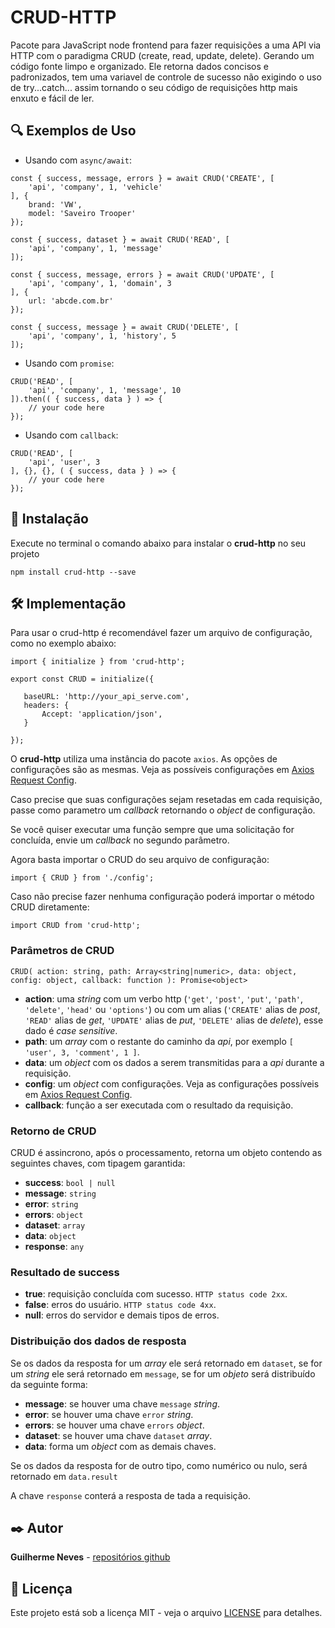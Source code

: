 # CRUD-HTTP

Pacote para JavaScript node frontend para fazer requisições a uma API via HTTP com o paradigma CRUD (create, read, update, delete). Gerando um código fonte limpo e organizado. Ele retorna dados concisos e padronizados, tem uma variavel de controle de sucesso não exigindo o uso de try...catch... assim tornando o seu código de requisições http mais enxuto e fácil de ler.

## 🔍 Exemplos de Uso

 - Usando com ```async/await```:

```
const { success, message, errors } = await CRUD('CREATE', [
    'api', 'company', 1, 'vehicle'
], {
    brand: 'VW',
    model: 'Saveiro Trooper'
});
```

```
const { success, dataset } = await CRUD('READ', [
    'api', 'company', 1, 'message'
]);
```

```
const { success, message, errors } = await CRUD('UPDATE', [
    'api', 'company', 1, 'domain', 3
], {
    url: 'abcde.com.br'
});
```

```
const { success, message } = await CRUD('DELETE', [
    'api', 'company', 1, 'history', 5
]);
```

 - Usando com ```promise```:

```
CRUD('READ', [
    'api', 'company', 1, 'message', 10
]).then(( { success, data } ) => {
    // your code here
});
```

- Usando com ```callback```:

```
CRUD('READ', [
    'api', 'user', 3
], {}, {}, ( { success, data } ) => {
    // your code here
});
```

## 🚀 Instalação

Execute no terminal o comando abaixo para instalar o **crud-http** no seu projeto

```
npm install crud-http --save
```

## 🛠️ Implementação

Para usar o crud-http é recomendável fazer um arquivo de configuração, como no exemplo abaixo:

 ```
import { initialize } from 'crud-http';

export const CRUD = initialize({

    baseURL: 'http://your_api_serve.com',
    headers: {
        Accept: 'application/json',
    }

});
 ```

O **crud-http** utiliza uma instância do pacote ```axios```. As opções de configurações são as mesmas. Veja as possíveis configurações em [Axios Request Config](https://axios-http.com/docs/req_config).

Caso precise que suas configurações sejam resetadas em cada requisição, passe como parametro um *callback* retornando o *object* de configuração.

Se você quiser executar uma função sempre que uma solicitação for concluída, envie um *callback*  no segundo parâmetro.

Agora basta importar o CRUD do seu arquivo de configuração:
```
import { CRUD } from './config';
```

Caso não precise fazer nenhuma configuração poderá importar o método CRUD diretamente:

```
import CRUD from 'crud-http';
```

### Parâmetros de CRUD

```
CRUD( action: string, path: Array<string|numeric>, data: object, config: object, callback: function ): Promise<object>
```

 - **action**: uma *string* com um verbo http (```'get'```, ```'post'```, ```'put'```, ```'path'```, ```'delete'```, ```'head'``` ou ```'options'```) ou com um alias (```'CREATE'``` alias de *post*, ```'READ'``` alias de *get*, ```'UPDATE'``` alias de *put*, ```'DELETE'``` alias de *delete*), esse dado é *case sensitive*.
 - **path**: um *array* com o restante do caminho da *api*, por exemplo ```[ 'user', 3, 'comment', 1 ]```.
 - **data**: um *object* com os dados a serem transmitidas para a *api* durante a requisição.
 - **config**: um *object* com configurações. Veja as configurações possíveis em [Axios Request Config](https://axios-http.com/docs/req_config).
 - **callback**: função a ser executada com o resultado da requisição.

### Retorno de CRUD

CRUD é assincrono, após o processamento, retorna um objeto contendo as seguintes chaves, com tipagem garantida:

 - **success**: ```bool | null```
 - **message**: ```string```
 - **error**: ```string```
 - **errors**: ```object```
 - **dataset**: ```array```
 - **data**: ```object```
 - **response**: ```any```

### Resultado de **success**

 - **true**: requisição concluída com sucesso. ```HTTP status code 2xx```.
 - **false**: erros do usuário. ```HTTP status code 4xx```.
 - **null**: erros do servidor e demais tipos de erros.

### Distribuição dos dados de resposta

 Se os dados da resposta for um *array* ele será retornado em ```dataset```, se for um *string* ele será retornado em ```message```, se for um *objeto* será distribuído da seguinte forma:

 - **message**: se houver uma chave ```message``` *string*.
 - **error**: se houver uma chave ```error``` *string*.
 - **errors**: se houver uma chave ```errors``` *object*.
 - **dataset**: se houver uma chave ```dataset``` *array*.
 - **data**: forma um *object* com as demais chaves.
 
 Se os dados da resposta for de outro tipo, como numérico ou nulo, será retornado em ```data.result```

 A chave ```response``` conterá a resposta de tada a requisição.

## ✒️ Autor

  **Guilherme Neves** - [repositórios github](https://github.com/guilhermeasn/)

## 📄 Licença

Este projeto está sob a licença MIT - veja o arquivo [LICENSE](https://github.com/guilhermeasn/CRUD-HTTP/blob/master/LICENSE) para detalhes.

